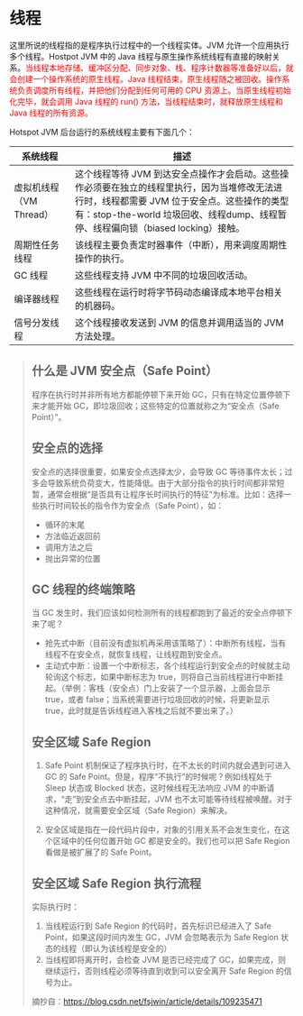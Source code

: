 # 线程

这里所说的线程指的是程序执行过程中的一个线程实体。JVM 允许一个应用执行多个线程。Hostpot JVM 中的 Java 线程与原生操作系统线程有直接的映射关系。<font color='red'>当线程本地存储、缓冲区分配、同步对象、栈、程序计数器等准备好以后，就会创建一个操作系统的原生线程。Java 线程结束，原生线程随之被回收。操作系统负责调度所有线程，并把他们分配到任何可用的 CPU 资源上。当原生线程初始化完毕，就会调用 Java 线程的 run() 方法，当线程结束时，就释放原生线程和 Java 线程的所有资源。</font>

Hotspot JVM 后台运行的系统线程主要有下面几个：

| 系统线程 | 描述 |
| ----------------------- | ------------------------------------------------------------ |
| 虚拟机线程（VM Thread） | 这个线程等待 JVM 到达安全点操作才会启动。这些操作必须要在独立的线程里执行，因为当堆修改无法进行时，线程都需要 JVM 位于安全点。这些操作的类型有：stop-the-world 垃圾回收、线程dump、线程暂停、线程偏向锁（biased locking）接触。 |
| 周期性任务线程 | 该线程主要负责定时器事件（中断），用来调度周期性操作的执行。 |
| GC 线程 | 这些线程支持 JVM 中不同的垃圾回收活动。 |
| 编译器线程 | 这些线程在运行时将字节码动态编译成本地平台相关的机器码。 |
| 信号分发线程 | 这个线程接收发送到 JVM 的信息并调用适当的 JVM 方法处理。 |

>  ## 什么是 JVM 安全点（Safe Point）
>
>  程序在执行时并非所有地方都能停顿下来开始 GC，只有在特定位置停顿下来才能开始 GC，即垃圾回收；这些特定的位置就称之为“安全点（Safe Point）”。
>
>  ## 安全点的选择
>
>  安全点的选择很重要，如果安全点选择太少，会导致 GC 等待事件太长；过多会导致系统负荷变大，性能降低。由于大部分指令的执行时间都非常短暂，通常会根据“是否具有让程序长时间执行的特征”为标准。比如：选择一些执行时间较长的指令作为安全点（Safe Point），如：
>
>  * 循环的末尾
>  * 方法临近返回前
>  * 调用方法之后
>  * 抛出异常的位置
>
>  ## GC 线程的终端策略
>
>  当 GC 发生时，我们应该如何检测所有的线程都跑到了最近的安全点停顿下来了呢？
>
>  * 抢先式中断（目前没有虚拟机再采用该策略了）：中断所有线程，当有线程不在安全点，就恢复线程，让线程跑到安全点。
>  * 主动式中断：设置一个中断标志，各个线程运行到安全点的时候就主动轮询这个标志，如果中断标志为 true，则将自己当前线程进行中断挂起。（举例：客栈（安全点）门上安装了一个显示器，上面会显示 true，或者 false；当系统需要进行垃圾回收的时候，将更新显示 true，此时就是告诉线程进入客栈之后就不要出来了。）
>
>  ## 安全区域 Safe Region
>
>  1. Safe Point 机制保证了程序执行时，在不太长的时间内就会遇到可进入 GC 的 Safe Point。但是，程序“不执行”的时候呢？例如线程处于 Sleep 状态或 Blocked 状态，这时候线程无法响应 JVM 的中断请求，“走”到安全点去中断挂起，JVM 也不太可能等待线程被唤醒。对于这种情况，就需要安全区域（Safe Region）来解决。
>
>  2. 安全区域是指在一段代码片段中，对象的引用关系不会发生变化，在这个区域中的任何位置开始 GC 都是安全的。我们也可以把 Safe Region 看做是被扩展了的 Safe Point。
>
>  ## 安全区域 Safe Region 执行流程
>
>  实际执行时：
>
>  1. 当线程运行到 Safe Region 的代码时，首先标识已经进入了 Safe Point，如果这段时间内发生 GC，JVM 会忽略表示为 Safe Region 状态的线程（即认为该线程是安全的）
>  2. 当线程即将离开时，会检查 JVM 是否已经完成了 GC，如果完成，则继续运行，否则线程必须等待直到收到可以安全离开 Safe Region 的信号为止。
>
>  摘抄自：https://blog.csdn.net/fsjwin/article/details/109235471
